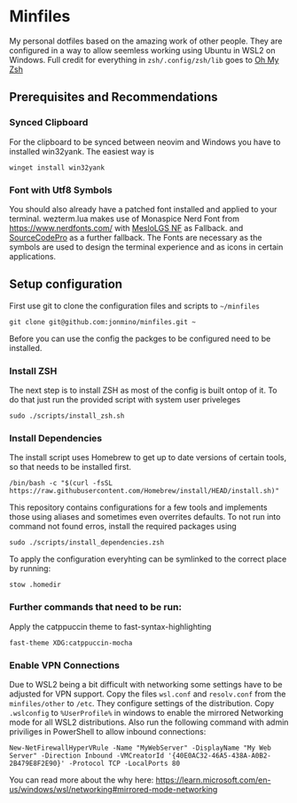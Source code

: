 # Minfiles
My personal dotfiles based on the amazing work of other people.
They are configured in a way to allow seemless working using Ubuntu in WSL2 on Windows.
Full credit for everything in `zsh/.config/zsh/lib` goes to [Oh My Zsh](https://github.com/ohmyzsh/ohmyzsh)

## Prerequisites and Recommendations
### Synced Clipboard
For the clipboard to be synced between neovim and Windows you have to installed win32yank. The easiest way is
```
winget install win32yank
```
### Font with Utf8 Symbols
You should also already have a patched font installed and applied to your terminal.
wezterm.lua makes use of Monaspice Nerd Font from https://www.nerdfonts.com/
with [MesloLGS NF](https://github.com/romkatv/powerlevel10k#meslo-nerd-font-patched-for-powerlevel10k) as Fallback.
and [SourceCodePro](https://github.com/gabrielelana/awesome-terminal-fonts/blob/patching-strategy/patched/SourceCodePro%2BPowerline%2BAwesome%2BRegular.ttf) as a further fallback.
The Fonts are necessary as the symbols are used to design the terminal experience and as icons in certain applications.

## Setup configuration
First use git to clone the configuration files and scripts to `~/minfiles`
```
git clone git@github.com:jonmino/minfiles.git ~
```
Before you can use the config the packges to be configured need to be installed.

### Install ZSH
The next step is to install ZSH as most of the config is built ontop of it.
To do that just run the provided script with system user priveleges
```
sudo ./scripts/install_zsh.sh
```

### Install Dependencies
The install script uses Homebrew to get up to date versions of certain tools, so that needs to be installed first.
```
/bin/bash -c "$(curl -fsSL https://raw.githubusercontent.com/Homebrew/install/HEAD/install.sh)"
```
This repository contains configurations for a few tools and implements those using aliases and sometimes even overrites defaults. To not run into command not found erros, install the required packages using
```
sudo ./scripts/install_dependencies.zsh
```
To apply the configuration everyhting can be symlinked to the correct place by running:
```
stow .homedir
```
### Further commands that need to be run:
Apply the catppuccin theme to fast-syntax-highlighting
```
fast-theme XDG:catppuccin-mocha
```

### Enable VPN Connections
Due to WSL2 being a bit difficult with networking some settings have to be adjusted for VPN support.
Copy the files `wsl.conf` and `resolv.conf` from the `minfiles/other` to `/etc`.
They configure settings of the distribution. Copy `.wslconfig` to `%UserProfile%` in windows
to enable the mirrored Networking mode for all WSL2 distributions. Also run the following command
with admin priviliges in PowerShell to allow inbound connections:
```
New-NetFirewallHyperVRule -Name "MyWebServer" -DisplayName "My Web Server" -Direction Inbound -VMCreatorId '{40E0AC32-46A5-438A-A0B2-2B479E8F2E90}' -Protocol TCP -LocalPorts 80
```
You can read more about the why here: https://learn.microsoft.com/en-us/windows/wsl/networking#mirrored-mode-networking
